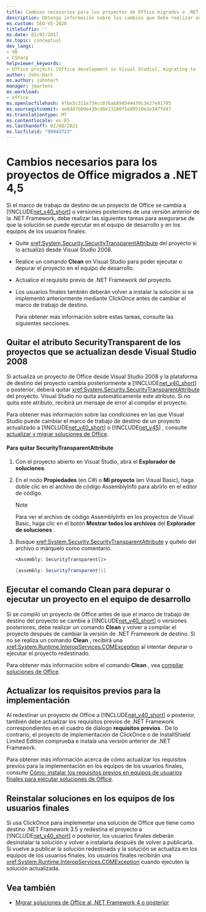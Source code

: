 ```yaml
---
title: Cambios necesarios para los proyectos de Office migrados a .NET 4,5
description: Obtenga información sobre los cambios que debe realizar en el proyecto si la versión de .NET Framework de destino cambia a la .NET Framework 4 o posterior de una versión anterior de la .NET Framework.
ms.custom: SEO-VS-2020
titleSuffix: ''
ms.date: 02/02/2017
ms.topic: conceptual
dev_langs:
- VB
- CSharp
helpviewer_keywords:
- Office projects [Office development in Visual Studio], migrating to .NET Framework 4
author: John-Hart
ms.author: johnhart
manager: jmartens
ms.workload:
- office
ms.openlocfilehash: 4fbe3c311e734cc076ab898544470c3e27e91795
ms.sourcegitcommit: ae6d47b09a439cd0e13180f5e89510e3e347fd47
ms.translationtype: MT
ms.contentlocale: es-ES
ms.lasthandoff: 02/08/2021
ms.locfileid: "99943723"
---
```

# <a name="changes-required-for-office-projects-migrated-to-net-45"></a>Cambios necesarios para los proyectos de Office migrados a .NET 4,5

  Si el marco de trabajo de destino de un proyecto de Office se cambia a [!INCLUDE[net_v40_short](../sharepoint/includes/net-v40-short-md.md)] o versiones posteriores de una versión anterior de la .NET Framework, debe realizar las siguientes tareas para asegurarse de que la solución se puede ejecutar en el equipo de desarrollo y en los equipos de los usuarios finales:

- Quite <xref:System.Security.SecurityTransparentAttribute> del proyecto si lo actualizó desde Visual Studio 2008.

- Realice un comando **Clean** en Visual Studio para poder ejecutar o depurar el proyecto en el equipo de desarrollo.

- Actualice el requisito previo de .NET Framework del proyecto.

- Los usuarios finales también deberán volver a instalar la solución si se implementó anteriormente mediante ClickOnce antes de cambiar el marco de trabajo de destino.

  Para obtener más información sobre estas tareas, consulte las siguientes secciones.

## <a name="remove-the-securitytransparent-attribute-from-projects-that-you-upgrade-from-visual-studio-2008"></a>Quitar el atributo SecurityTransparent de los proyectos que se actualizan desde Visual Studio 2008
 Si actualiza un proyecto de Office desde Visual Studio 2008 y la plataforma de destino del proyecto cambia posteriormente a [!INCLUDE[net_v40_short](../sharepoint/includes/net-v40-short-md.md)] o posterior, deberá quitar <xref:System.Security.SecurityTransparentAttribute> del proyecto. Visual Studio no quita automáticamente este atributo. Si no quita este atributo, recibirá un mensaje de error al compilar el proyecto.

 Para obtener más información sobre las condiciones en las que Visual Studio puede cambiar el marco de trabajo de destino de un proyecto actualizado a [!INCLUDE[net_v40_short](../sharepoint/includes/net-v40-short-md.md)] o [!INCLUDE[net_v45](../vsto/includes/net-v45-md.md)] , consulte [actualizar y migrar soluciones de Office](../vsto/upgrading-and-migrating-office-solutions.md).

#### <a name="to-remove-the-securitytransparentattribute"></a>Para quitar SecurityTransparentAttribute

1. Con el proyecto abierto en Visual Studio, abra el **Explorador de soluciones**.

2. En el nodo **Propiedades** (en C#) o **Mi proyecto** (en Visual Basic), haga doble clic en el archivo de código AssemblyInfo para abrirlo en el editor de código.

    > [!NOTE]
    > Para ver el archivo de código AssemblyInfo en los proyectos de Visual Basic, haga clic en el botón **Mostrar todos los archivos** del **Explorador de soluciones** .

3. Busque <xref:System.Security.SecurityTransparentAttribute> y quítelo del archivo o márquelo como comentario.

    ```vb
    <Assembly: SecurityTransparent()>
    ```

    ```csharp
    [assembly: SecurityTransparent()]
    ```

## <a name="perform-the-clean-command-to-debug-or-run-a-project-on-the-development-computer"></a>Ejecutar el comando Clean para depurar o ejecutar un proyecto en el equipo de desarrollo
 Si se compiló un proyecto de Office antes de que el marco de trabajo de destino del proyecto se cambie a [!INCLUDE[net_v40_short](../sharepoint/includes/net-v40-short-md.md)] o versiones posteriores, debe realizar un comando **Clean** y volver a compilar el proyecto después de cambiar la versión de .NET Framework de destino. Si no se realiza un comando **Clean** , recibirá una <xref:System.Runtime.InteropServices.COMException> al intentar depurar o ejecutar el proyecto redestinado.

 Para obtener más información sobre el comando **Clean** , vea [compilar soluciones de Office](../vsto/building-office-solutions.md).

## <a name="update-the-prerequisites-for-deployment"></a>Actualizar los requisitos previos para la implementación
 Al redestinar un proyecto de Office a [!INCLUDE[net_v40_short](../sharepoint/includes/net-v40-short-md.md)] o posterior, también debe actualizar los requisitos previos de .NET Framework correspondientes en el cuadro de diálogo **requisitos previos** . De lo contrario, el proyecto de implementación de ClickOnce o de InstallShield Limited Edition comprueba e instala una versión anterior de .NET Framework.

 Para obtener más información acerca de cómo actualizar los requisitos previos para la implementación en los equipos de los usuarios finales, consulte [Cómo: instalar los requisitos previos en equipos de usuarios finales para ejecutar soluciones de Office](/previous-versions/bb608608(v=vs.110)).

## <a name="reinstall-solutions-on-end-user-computers"></a>Reinstalar soluciones en los equipos de los usuarios finales
 Si usa ClickOnce para implementar una solución de Office que tiene como destino .NET Framework 3.5 y redestina el proyecto a [!INCLUDE[net_v40_short](../sharepoint/includes/net-v40-short-md.md)] o posterior, los usuarios finales deberán desinstalar la solución y volver a instalarla después de volver a publicarla. Si vuelve a publicar la solución redestinada y la solución se actualiza en los equipos de los usuarios finales, los usuarios finales recibirán una <xref:System.Runtime.InteropServices.COMException> cuando ejecuten la solución actualizada.

## <a name="see-also"></a>Vea también
- [Migrar soluciones de Office al .NET Framework 4 o posterior](../vsto/migrating-office-solutions-to-the-dotnet-framework-4-or-later.md)
